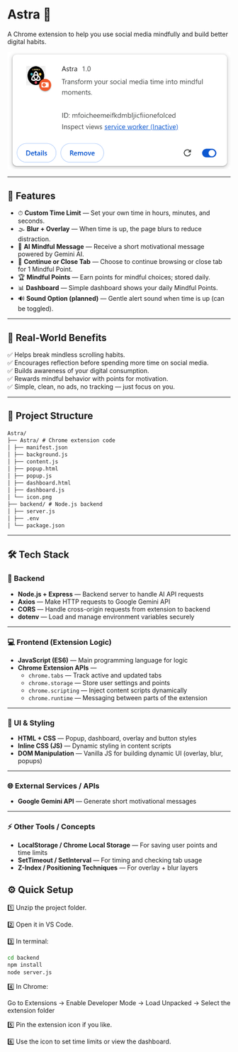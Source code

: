 # Astra 🌟  
A Chrome extension to help you use social media mindfully and build better digital habits.

![Extension](https://github.com/amit-sharma-ds/HackForMental/blob/main/astra_Img/onextension.png)

---

## 🚀 Features  

- ⏱ **Custom Time Limit** — Set your own time in hours, minutes, and seconds.  
- 🌫 **Blur + Overlay** — When time is up, the page blurs to reduce distraction.  
- 💬 **AI Mindful Message** — Receive a short motivational message powered by Gemini AI.  
- 🎯 **Continue or Close Tab** — Choose to continue browsing or close tab for 1 Mindful Point.  
- 🏆 **Mindful Points** — Earn points for mindful choices; stored daily.  
- 📊 **Dashboard** — Simple dashboard shows your daily Mindful Points.  
- 🔊 **Sound Option (planned)** — Gentle alert sound when time is up (can be toggled).

---

## 🌟 Real-World Benefits  

✅ Helps break mindless scrolling habits.  
✅ Encourages reflection before spending more time on social media.  
✅ Builds awareness of your digital consumption.  
✅ Rewards mindful behavior with points for motivation.  
✅ Simple, clean, no ads, no tracking — just focus on you.

---

## 📂 Project Structure  

```
Astra/
├── Astra/ # Chrome extension code
│ ├── manifest.json
│ ├── background.js
│ ├── content.js
│ ├── popup.html
│ ├── popup.js
│ ├── dashboard.html
│ ├── dashboard.js
│ └── icon.png
├── backend/ # Node.js backend
│ ├── server.js
│ ├── .env
│ └── package.json
```


---

## 🛠 Tech Stack  

### 🚀 Backend  
- **Node.js + Express** — Backend server to handle AI API requests  
- **Axios** — Make HTTP requests to Google Gemini API  
- **CORS** — Handle cross-origin requests from extension to backend  
- **dotenv** — Load and manage environment variables securely  

---

### 💻 Frontend (Extension Logic)  
- **JavaScript (ES6)** — Main programming language for logic  
- **Chrome Extension APIs** — 
  - `chrome.tabs` — Track active and updated tabs  
  - `chrome.storage` — Store user settings and points  
  - `chrome.scripting` — Inject content scripts dynamically  
  - `chrome.runtime` — Messaging between parts of the extension  

---

### 🎨 UI & Styling  
- **HTML + CSS** — Popup, dashboard, overlay and button styles  
- **Inline CSS (JS)** — Dynamic styling in content scripts  
- **DOM Manipulation** — Vanilla JS for building dynamic UI (overlay, blur, popups)  

---

### 🌐 External Services / APIs  
- **Google Gemini API** — Generate short motivational messages  

---

### ⚡ Other Tools / Concepts  
- **LocalStorage / Chrome Local Storage** — For saving user points and time limits  
- **SetTimeout / SetInterval** — For timing and checking tab usage  
- **Z-Index / Positioning Techniques** — For overlay + blur layers  


## ⚙️ Quick Setup  

1️⃣ Unzip the project folder.  

2️⃣ Open it in VS Code.  

3️⃣ In terminal:  
```bash
cd backend
npm install
node server.js
```

4️⃣ In Chrome:

Go to Extensions → Enable Developer Mode → Load Unpacked → Select the extension folder

5️⃣ Pin the extension icon if you like.

6️⃣ Use the icon to set time limits or view the dashboard.

